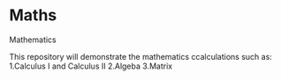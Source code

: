# Maths
Mathematics

This repository will demonstrate the mathematics ccalculations such as: 
1.Calculus I and Calculus II 
2.Algeba 
3.Matrix

